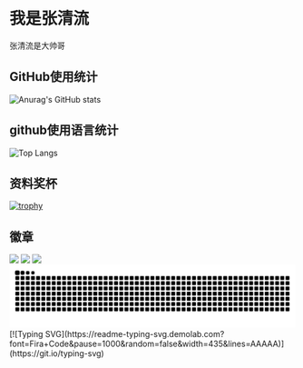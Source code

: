 # 我是张清流  
张清流是大帅哥
## GitHub使用统计
![Anurag's GitHub stats](https://github-readme-stats.vercel.app/api?username=ZhangQL2824)
## github使用语言统计
![Top Langs](https://github-readme-stats.vercel.app/api/top-langs/?username=ZhangQL2824)
## 资料奖杯
[![trophy](https://github-profile-trophy.vercel.app/?username=ZhangQL2824)](https://github.com/ryo-ma/github-profile-trophy)
## 徽章
<img src="https://img.shields.io/badge/-HTML5-E34F26?style=flat-square&logo=html5&logoColor=white" /> 
<img src="https://img.shields.io/badge/-CSS3-1572B6?style=flat-square&logo=css3" /> 
<img src="https://img.shields.io/badge/-JavaScript-oringe?style=flat-square&logo=javascript" />
<picture>
  <source media="(prefers-color-scheme: dark)" srcset="https://raw.githubusercontent.com/Peter-JXL/Peter-JXL/output/github-contribution-grid-snake-dark.svg">
  <source media="(prefers-color-scheme: light)" srcset="https://raw.githubusercontent.com/Peter-JXL/Peter-JXL/output/github-contribution-grid-snake.svg">
  <img alt="github contribution grid snake animation" src="https://raw.githubusercontent.com/Peter-JXL/Peter-JXL/output/github-contribution-grid-snake.svg">
</picture>
[![Typing SVG](https://readme-typing-svg.demolab.com?font=Fira+Code&pause=1000&random=false&width=435&lines=AAAAA)](https://git.io/typing-svg)









